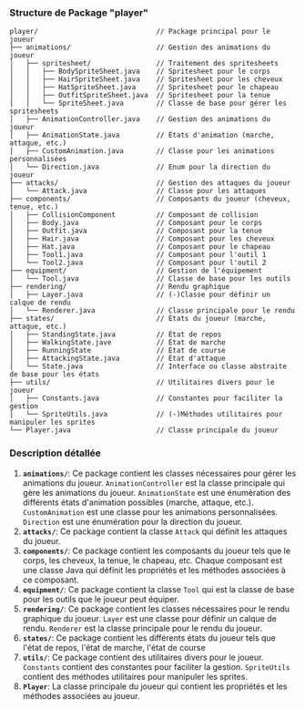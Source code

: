 ### Structure de Package "player"

```
player/                             // Package principal pour le joueur
├── animations/                     // Gestion des animations du joueur
│   ├── spritesheet/                // Traitement des spritesheets
│   │   ├── BodySpriteSheet.java    // Spritesheet pour le corps
│   │   ├── HairSpriteSheet.java    // Spritesheet pour les cheveux
│   │   ├── HatSpriteSheet.java     // Spritesheet pour le chapeau
│   │   ├── OutfitSpriteSheet.java  // Spritesheet pour la tenue
│   │   └── SpriteSheet.java        // Classe de base pour gérer les spritesheets
│   ├── AnimationController.java    // Gestion des animations du joueur
│   ├── AnimationState.java         // États d'animation (marche, attaque, etc.)
│   ├── CustomAnimation.java        // Classe pour les animations personnalisées
│   └── Direction.java              // Enum pour la direction du joueur
├── attacks/                        // Gestion des attaques du joueur
│   └── Attack.java                 // Classe pour les attaques
├── components/                     // Composants du joueur (cheveux, tenue, etc.)
│   ├── CollisionComponent          // Composant de collision
│   ├── Body.java                   // Composant pour le corps
│   ├── Outfit.java                 // Composant pour la tenue
│   ├── Hair.java                   // Composant pour les cheveux
│   ├── Hat.java                    // Composant pour le chapeau
│   ├── Tool1.java                  // Composant pour l'outil 1
│   └── Tool2.java                  // Composant pour l'outil 2
├── equipment/                      // Gestion de l'équipement
│   └── Tool.java                   // Classe de base pour les outils
├── rendering/                      // Rendu graphique
│   ├── Layer.java                  // (-)Classe pour définir un calque de rendu
│   └── Renderer.java               // Classe principale pour le rendu
├── states/                         // États du joueur (marche, attaque, etc.)
│   ├── StandingState.java          // État de repos
│   ├── WalkingState.jave           // État de marche
│   ├── RunningState                // État de course
│   ├── AttackingState.java         // État d'attaque
│   └── State.java                  // Interface ou classe abstraite de base pour les états
├── utils/                          // Utilitaires divers pour le joueur
│   ├── Constants.java              // Constantes pour faciliter la gestion
│   └── SpriteUtils.java            // (-)Méthodes utilitaires pour manipuler les sprites
└── Player.java                     // Classe principale du joueur
```

### Description détallée

1. **`animations/`**: Ce package contient les classes nécessaires pour gérer les animations du joueur. `AnimationController` est la classe principale qui gère les animations du joueur. `AnimationState` est une énumération des différents états d'animation possibles (marche, attaque, etc.). `CustomAnimation` est une classe pour les animations personnalisées. `Direction` est une énumération pour la direction du joueur.
2. **`attacks/`**: Ce package contient la classe `Attack` qui définit les attaques du joueur.
3. **`components/`**: Ce package contient les composants du joueur tels que le corps, les cheveux, la tenue, le chapeau, etc. Chaque composant est une classe Java qui définit les propriétés et les méthodes associées à ce composant.
4. **`equipment/`**: Ce package contient la classe `Tool` qui est la classe de base pour les outils que le joueur peut équiper.
5. **`rendering/`**: Ce package contient les classes nécessaires pour le rendu graphique du joueur. `Layer` est une classe pour définir un calque de rendu. `Renderer` est la classe principale pour le rendu du joueur.
6. **`states/`**: Ce package contient les différents états du joueur tels que l'état de repos, l'état de marche, l'état de course
7. **`utils/`**: Ce package contient des utilitaires divers pour le joueur. `Constants` contient des constantes pour faciliter la gestion. `SpriteUtils` contient des méthodes utilitaires pour manipuler les sprites.
8. **`Player`**: La classe principale du joueur qui contient les propriétés et les méthodes associées au joueur.
